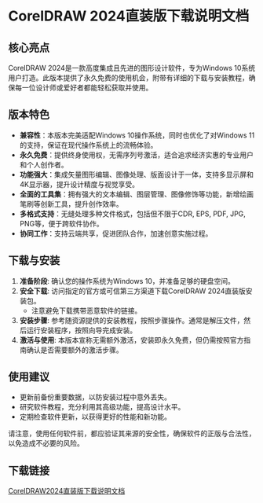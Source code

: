# CorelDRAW 2024直装版下载说明文档

## 核心亮点
CorelDRAW 2024是一款高度集成且先进的图形设计软件，专为Windows 10系统用户打造。此版本提供了永久免费的使用机会，附带有详细的下载与安装教程，确保每一位设计师或爱好者都能轻松获取并使用。

## 版本特色
- **兼容性**：本版本完美适配Windows 10操作系统，同时也优化了对Windows 11的支持，保证在现代操作系统上的流畅体验。
- **永久免费**：提供终身使用权，无需序列号激活，适合追求经济实惠的专业用户和个人创作者。
- **功能强大**：集成矢量图形编辑、图像处理、版面设计于一体，支持多显示屏和4K显示器，提升设计精度与视觉享受。
- **全面的工具集**：拥有强大的文本编辑、图层管理、图像修饰等功能，新增绘画笔刷等创新工具，提升创作效率。
- **多格式支持**：无缝处理多种文件格式，包括但不限于CDR, EPS, PDF, JPG, PNG等，便于跨软件协作。
- **协同工作**：支持云端共享，促进团队合作，加速创意实施过程。

## 下载与安装
1. **准备阶段**: 确认您的操作系统为Windows 10，并准备足够的硬盘空间。
2. **安全下载**: 访问指定的官方或可信第三方渠道下载CorelDRAW 2024直装版安装包。
   - 注意避免下载携带恶意软件的链接。
3. **安装步骤**: 参考随资源提供的安装教程，按照步骤操作。通常是解压文件，然后运行安装程序，按照向导完成安装。
4. **激活与使用**: 本版本宣称无需额外激活，安装即永久免费，但仍需按照官方指南确认是否需要额外的激活步骤。

## 使用建议
- 更新前备份重要数据，以防安装过程中意外丢失。
- 研究软件教程，充分利用其高级功能，提高设计水平。
- 定期检查软件更新，以获得更好的性能和新功能。

请注意，使用任何软件前，都应验证其来源的安全性，确保软件的正版与合法性，以免造成不必要的风险。

## 下载链接

[CorelDRAW2024直装版下载说明文档](https://pan.quark.cn/s/0884ce5e4920)